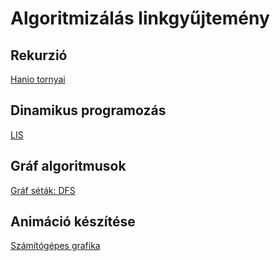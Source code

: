 # Algoritmizálás linkgyűjtemény

## Rekurzió

[Hanio tornyai](https://www.youtube.com/watch?v=rf6uf3jNjbo)

## Dinamikus programozás

[LIS](https://www.youtube.com/watch?v=aPQY__2H3tE)

## Gráf algoritmusok

[Gráf séták: DFS](https://www.youtube.com/watch?v=PMMc4VsIacU)

## Animáció készítése

[Számítógépes grafika](https://www.youtube.com/watch?v=eED4bSkYCB8)